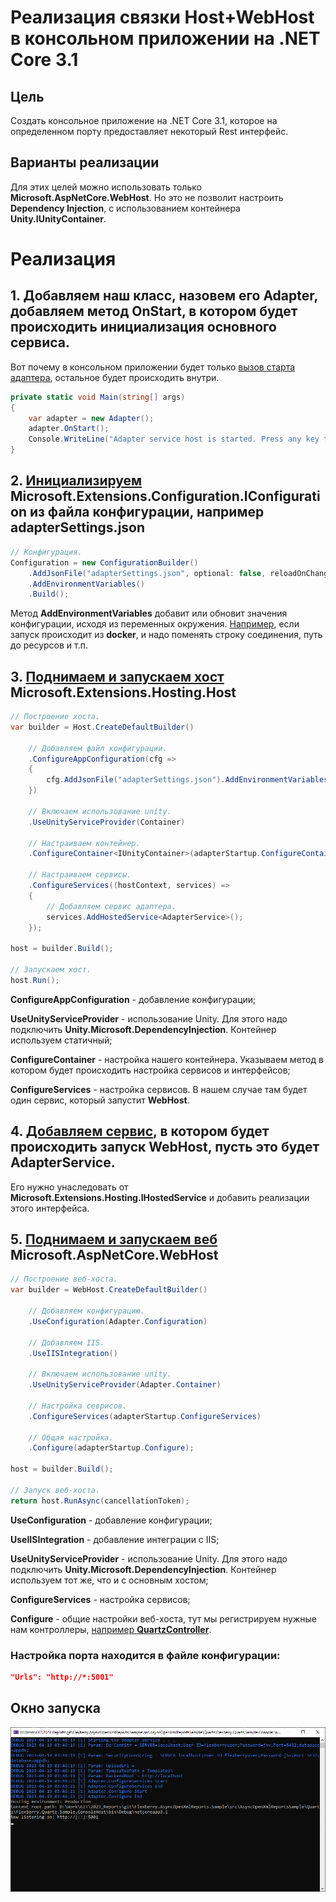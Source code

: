 # Реализация связки Host+WebHost в консольном приложении на .NET Core 3.1

## Цель
Создать консольное приложение на .NET Core 3.1, которое на определенном порту предоставляет некоторый Rest интерфейс.

## Варианты реализации
Для этих целей можно использовать только **Microsoft.AspNetCore.WebHost**. Но это не позволит настроить **Dependency Injection**, с использованием контейнера **Unity.IUnityContainer**.

# Реализация
## 1. Добавляем наш класс, назовем его **Adapter**, добавляем метод **OnStart**, в котором будет происходить инициализация основного сервиса.

Вот почему в консольном приложении будет только [вызов старта адаптера](https://github.com/Flexberry/Flexberry.AsyncOpenXmlReports.Sample/blob/6dac7f45402152b09a57b70e86d139d7a6881c93/src/AsyncOpenXmlReportsSample/Quartz/Flexberry.Quartz.Sample.ConsoleHost/Program.cs#L13), остальное будет происходить внутри.
```C#
private static void Main(string[] args)
{
    var adapter = new Adapter();
    adapter.OnStart();
    Console.WriteLine("Adapter service host is started. Press any key to stop it and exit . . .");
}
```

## 2. [Инициализируем](https://github.com/Flexberry/Flexberry.AsyncOpenXmlReports.Sample/blob/6dac7f45402152b09a57b70e86d139d7a6881c93/src/AsyncOpenXmlReportsSample/Quartz/Flexberry.Quartz.Sample.Service/Adapter.cs#L150) **Microsoft.Extensions.Configuration.IConfiguration** из файла конфигурации, например **adapterSettings.json**

```C#
// Конфигурация.
Configuration = new ConfigurationBuilder()
    .AddJsonFile("adapterSettings.json", optional: false, reloadOnChange: false)
    .AddEnvironmentVariables()
    .Build();
```

Метод **AddEnvironmentVariables** добавит или обновит значения конфигурации, исходя из переменных окружения. [Например](https://github.com/Flexberry/Flexberry.AsyncOpenXmlReports.Sample/blob/6dac7f45402152b09a57b70e86d139d7a6881c93/src/Docker/docker-compose.yml#L55), если запуск происходит из **docker**, и надо поменять строку соединения, путь до ресурсов и т.п.

## 3. [Поднимаем и запускаем хост](https://github.com/Flexberry/Flexberry.AsyncOpenXmlReports.Sample/blob/6dac7f45402152b09a57b70e86d139d7a6881c93/src/AsyncOpenXmlReportsSample/Quartz/Flexberry.Quartz.Sample.Service/Adapter.cs#L109) **Microsoft.Extensions.Hosting.Host**

```C#
// Построение хоста.
var builder = Host.CreateDefaultBuilder()

    // Добавляем файл конфигурации.
    .ConfigureAppConfiguration(cfg =>
    {
        cfg.AddJsonFile("adapterSettings.json").AddEnvironmentVariables();
    })

    // Включаем использование unity.
    .UseUnityServiceProvider(Container)

    // Настраиваем контейнер.
    .ConfigureContainer<IUnityContainer>(adapterStartup.ConfigureContainer)

    // Настраиваем сервисы.
    .ConfigureServices((hostContext, services) =>
    {
        // Добавляем сервис адаптера.
        services.AddHostedService<AdapterService>();
    });

host = builder.Build();

// Запускаем хост.
host.Run();
```

**ConfigureAppConfiguration** - добавление конфигурации;

**UseUnityServiceProvider** - использование Unity. Для этого надо подключить **Unity.Microsoft.DependencyInjection**. Контейнер используем статичный;

**ConfigureContainer** - настройка нашего контейнера. Указываем метод в котором будет происходить настройка сервисов и интерфейсов;

**ConfigureServices** - настройка сервисов. В нашем случае там будет один сервис, который запустит **WebHost**.

## 4. [Добавляем сервис](https://github.com/Flexberry/Flexberry.AsyncOpenXmlReports.Sample/blob/6dac7f45402152b09a57b70e86d139d7a6881c93/src/AsyncOpenXmlReportsSample/Quartz/Flexberry.Quartz.Sample.Service/AdapterService.cs#L15), в котором будет происходить запуск **WebHost**, пусть это будет **AdapterService**.

Его нужно унаследовать от **Microsoft.Extensions.Hosting.IHostedService** и добавить реализации этого интерфейса.

## 5. [Поднимаем и запускаем веб](https://github.com/Flexberry/Flexberry.AsyncOpenXmlReports.Sample/blob/6dac7f45402152b09a57b70e86d139d7a6881c93/src/AsyncOpenXmlReportsSample/Quartz/Flexberry.Quartz.Sample.Service/AdapterService.cs#L33) **Microsoft.AspNetCore.WebHost**

```C#
// Построение веб-хоста.
var builder = WebHost.CreateDefaultBuilder()

    // Добавляем конфигурацию.
    .UseConfiguration(Adapter.Configuration)

    // Добавляем IIS.
    .UseIISIntegration()

    // Включаем использование unity.
    .UseUnityServiceProvider(Adapter.Container)

    // Настройка севрисов.
    .ConfigureServices(adapterStartup.ConfigureServices)

    // Общая настройка.
    .Configure(adapterStartup.Configure);

host = builder.Build();

// Запуск веб-хоста.
return host.RunAsync(cancellationToken);
```

**UseConfiguration** - добавление конфигурации;

**UseIISIntegration** - добавление интеграции с IIS;

**UseUnityServiceProvider** - использование Unity. Для этого надо подключить **Unity.Microsoft.DependencyInjection**. Контейнер используем тот же, что и с основным хостом;

**ConfigureServices** - настройка сервисов;

**Configure** - общие настройки веб-хоста, тут мы регистрируем нужные нам контроллеры, [например **QuartzController**](https://github.com/Flexberry/Flexberry.AsyncOpenXmlReports.Sample/blob/6dac7f45402152b09a57b70e86d139d7a6881c93/src/AsyncOpenXmlReportsSample/Quartz/Flexberry.Quartz.Sample.Service/Controllers/QuartzController.cs#L17).

### Настройка порта находится в файле конфигурации:
```json
"Urls": "http://*:5001"
```

## Окно запуска
![Quartz Console](images/quartz_console.png)